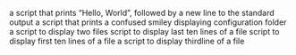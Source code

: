 a script that prints “Hello, World”, followed by a new line to the standard output
a script that prints a confused  smiley
displaying configuration folder
a script to display two files 
script to display last ten lines of a file
script to display first ten lines of a file
a script to display thirdline of a file
